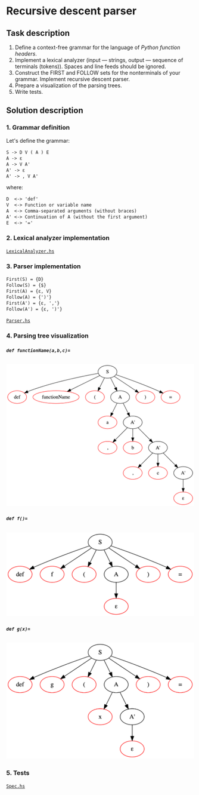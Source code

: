 # Recursive descent parser

## Task description
1. Define a context-free grammar for the language of *Python function headers*.
2. Implement a lexical analyzer (input — strings, output — sequence of terminals (tokens)). Spaces and line feeds should be ignored. 
3. Construct the FIRST and FOLLOW sets for the nonterminals of your grammar. Implement recursive descent parser. 
4. Prepare a visualization of the parsing trees.
5. Write tests.

## Solution description
### 1. Grammar definition
Let's define the grammar:
```
S -> D V ( A ) E
A -> ε
A -> V A'
A' -> ε
A' -> , V A'
```
where:
```
D  <-> 'def'
V  <-> Function or variable name
A  <-> Comma-separated arguments (without braces)
A' <-> Continuation of A (without the first argument)
E  <-> '='
```

### 2. Lexical analyzer implementation
[`LexicalAnalyzer.hs`](src/LexicalAnalyzer.hs)

### 3. Parser implementation
```
First(S) = {D}
Follow(S) = {$}
First(A) = {ε, V} 
Follow(A) = {')'}
First(A') = {ε, ','}
Follow(A') = {ε, ')'}
```
[`Parser.hs`](src/Parser.hs)

### 4. Parsing tree visualization
##### `def functionName(a,b,c)=`
![sample_1](plots/sample_1.png)
---------------------------------------------------------------------------
##### `def f()=`
![sample_2](plots/sample_2.png)
---------------------------------------------------------------------------
##### `def g(x)=`
![sample_3](plots/sample_3.png)
---------------------------------------------------------------------------

### 5. Tests
[`Spec.hs`](test/Spec.hs)